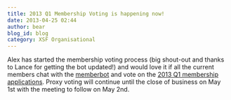 ```yaml
---
title: 2013 Q1 Membership Voting is happening now!
date: 2013-04-25 02:44
author: bear
blog_id: blog
category: XSF Organisational
---
```


Alex has started the membership voting process (big shout-out and thanks to Lance for getting the bot updated!) and would love it if all the current members chat with the [memberbot](%20xmpp:memberbot@xmpp.org) and vote on the [2013 Q1 membership applications](http://wiki.xmpp.org/web/Membership_Applications_Q1_2013).
Proxy voting will continue until the close of business on May 1st with the meeting to follow on May 2nd.

